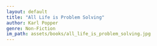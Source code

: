 ```yaml
---
layout: default
title: "All Life is Problem Solving"
author: Karl Popper
genre: Non-Fiction
im_path: assets/books/all_life_is_problem_solving.jpg
---
```


